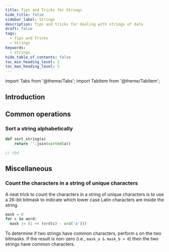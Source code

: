 ```yaml
---
title: Tips and Tricks for Strings
hide_title: false
sidebar_label: Strings
description: Tips and tricks for dealing with strings of data
draft: false
tags: 
  - Tips and Tricks
  - Strings
keywords: 
  - strings
hide_table_of_contents: false
toc_min_heading_level: 2
toc_max_heading_level: 5
---
```


import Tabs from '@theme/Tabs';
import TabItem from '@theme/TabItem';

## Introduction

## Common operations

### Sort a string alphabetically

<Tabs>
<TabItem value='python' label='Python'>

```python
def sort_string(a)
    return ''.join(sorted(a))
```

</TabItem>
<TabItem value='javascript' label='JavaScript'>

```js
// tbd
```

</TabItem>
</Tabs>

## Miscellaneous

### Count the characters in a string of unique characters

A neat trick to count the characters in a string of unique characters is to use a 26-bit bitmask to indicate which lower case Latin characters are inside the string.

```python
mask = 0
for c in word:
  mask |= (1 << (ord(c) - ord('a')))
```

To determine if two strings have common characters, perform `&` on the two bitmasks. If the result is non-zero (i.e., `mask_a & mask_b > 0`) then the two strings have common characters.
